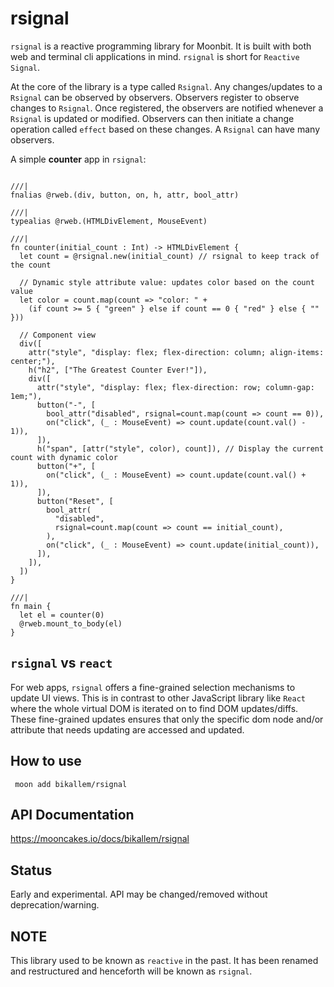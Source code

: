 # rsignal
`rsignal` is a reactive programming library for Moonbit. It is built with both web and terminal cli applications in mind. `rsignal` is short for `Reactive Signal`.

At the core of the library is a type called `Rsignal`. Any changes/updates to a `Rsignal` can be observed by observers. Observers register to observe changes to `Rsignal`. Once registered, the observers are notified whenever a `Rsignal` is updated or modified. Observers can then initiate a change operation called `effect` based on these changes. A `Rsignal` can have many observers.

A simple **counter** app in `rsignal`:
```moonbit

///|
fnalias @rweb.(div, button, on, h, attr, bool_attr)

///|
typealias @rweb.(HTMLDivElement, MouseEvent)

///|
fn counter(initial_count : Int) -> HTMLDivElement {
  let count = @rsignal.new(initial_count) // rsignal to keep track of the count

  // Dynamic style attribute value: updates color based on the count value
  let color = count.map(count => "color: " +
    (if count >= 5 { "green" } else if count == 0 { "red" } else { "" }))

  // Component view
  div([
    attr("style", "display: flex; flex-direction: column; align-items: center;"),
    h("h2", ["The Greatest Counter Ever!"]),
    div([
      attr("style", "display: flex; flex-direction: row; column-gap: 1em;"),
      button("-", [
        bool_attr("disabled", rsignal=count.map(count => count == 0)),
        on("click", (_ : MouseEvent) => count.update(count.val() - 1)),
      ]),
      h("span", [attr("style", color), count]), // Display the current count with dynamic color
      button("+", [
        on("click", (_ : MouseEvent) => count.update(count.val() + 1)),
      ]),
      button("Reset", [
        bool_attr(
          "disabled",
          rsignal=count.map(count => count == initial_count),
        ),
        on("click", (_ : MouseEvent) => count.update(initial_count)),
      ]),
    ]),
  ])
}

///|
fn main {
  let el = counter(0)
  @rweb.mount_to_body(el)
}
```

## `rsignal` vs `react`
For web apps, `rsignal` offers a fine-grained selection mechanisms to update UI views. This is in contrast to other JavaScript library like `React` where the whole virtual DOM is iterated on to find DOM updates/diffs. These fine-grained updates ensures that only the specific dom node and/or attribute that needs updating are accessed and updated.

## How to use
``` moon add bikallem/rsignal```

## API Documentation
https://mooncakes.io/docs/bikallem/rsignal

## Status
Early and experimental. API may be changed/removed without deprecation/warning.

## NOTE
This library used to be known as `reactive` in the past. It has been renamed and restructured and henceforth will be known as `rsignal`.
